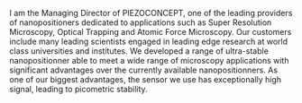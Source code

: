 I am the Managing Director of PIEZOCONCEPT, one of the leading providers of nanopositioners dedicated to applications such as Super Resolution Microscopy, Optical Trapping and Atomic Force Microscopy. Our customers include many leading scientists engaged in leading edge research at world class universities and institutes. We developed a range of ultra-stable nanopositionner able to meet a wide range of microscopy applications with significant advantages over the currently available nanopositionners. As one of our biggest advantages, the sensor we use has exceptionally high signal, leading to picometric stability.
